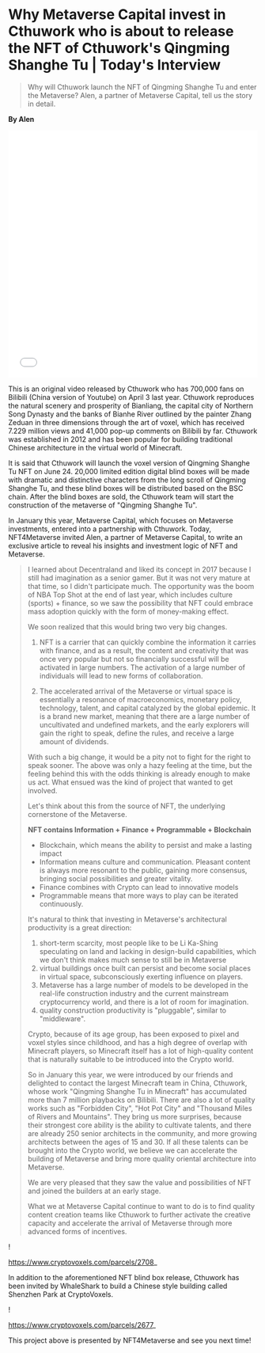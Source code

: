 # Why Metaverse Capital invest in Cthuwork who is about to release the NFT of Cthuwork's Qingming Shanghe Tu | Today's Interview

> Why will Cthuwork launch the NFT of Qingming Shanghe Tu and enter the Metaverse? Alen, a partner of Metaverse Capital, tell us the story in detail.

**By Alen**

<iframe style="width: 100%; height: 500px" src="//player.bilibili.com/player.html?aid=540082845&bvid=BV1mi4y1b76M&cid=172799113&page=1" scrolling="no" border="0" frameborder="no" framespacing="0" allowfullscreen="true"> </iframe>

This is an original video released by Cthuwork who has 700,000 fans on Bilibili (China version of Youtube) on April 3 last year. Cthuwork reproduces the natural scenery and prosperity of Bianliang, the capital city of Northern Song Dynasty and the banks of Bianhe River outlined by the painter Zhang Zeduan in three dimensions through the art of voxel, which has received 7.229 million views and 41,000 pop-up comments on Bilibili by far. Cthuwork was established in 2012 and has been popular for building traditional Chinese architecture in the virtual world of Minecraft.

[](./cover.jpeg)

It is said that Cthuwork will launch the voxel version of Qingming Shanghe Tu NFT on June 24. 20,000 limited edition digital blind boxes will be made with dramatic and distinctive characters from the long scroll of Qingming Shanghe Tu, and these blind boxes will be distributed based on the BSC chain. After the blind boxes are sold, the Cthuwork team will start the construction of the metaverse of "Qingming Shanghe Tu".

In January this year, Metaverse Capital, which focuses on Metaverse investments, entered into a partnership with Cthuwork. Today, NFT4Metaverse invited Alen, a partner of Metaverse Capital, to write an exclusive article to reveal his insights and investment logic of NFT and Metaverse.

> I learned about Decentraland and liked its concept in 2017 because I still had imagination as a senior gamer. But it was not very mature at that time, so I didn't participate much. The opportunity was the boom of NBA Top Shot at the end of last year, which includes culture (sports) + finance, so we saw the possibility that NFT could embrace mass adoption quickly with the form of money-making effect.
>
> We soon realized that this would bring two very big changes.
>
> 1. NFT is a carrier that can quickly combine the information it carries with finance, and as a result, the content and creativity that was once very popular but not so financially successful will be activated in large numbers. The activation of a large number of individuals will lead to new forms of collaboration.
>
> 1. The accelerated arrival of the Metaverse or virtual space is essentially a resonance of macroeconomics, monetary policy, technology, talent, and capital catalyzed by the global epidemic. It is a brand new market, meaning that there are a large number of uncultivated and undefined markets, and the early explorers will gain the right to speak, define the rules, and receive a large amount of dividends.
>
> With such a big change, it would be a pity not to fight for the right to speak sooner. The above was only a hazy feeling at the time, but the feeling behind this with the odds thinking is already enough to make us act. What ensued was the kind of project that wanted to get involved.
>
> Let's think about this from the source of NFT, the underlying cornerstone of the Metaverse.
>
> **NFT contains Information + Finance + Programmable + Blockchain**
>
> - Blockchain, which means the ability to persist and make a lasting impact
> - Information means culture and communication. Pleasant content is always more resonant to the public, gaining more consensus, bringing social possibilities and greater vitality.
> - Finance combines with Crypto can lead to innovative models
> - Programmable means that more ways to play can be iterated continuously.
>
> It's natural to think that investing in Metaverse's architectural productivity is a great direction:
>
> 1. short-term scarcity, most people like to be Li Ka-Shing speculating on land and lacking in design-build capabilities, which we don't think makes much sense to still be in Metaverse
> 2. virtual buildings once built can persist and become social places in virtual space, subconsciously exerting influence on players.
> 3. Metaverse has a large number of models to be developed in the real-life construction industry and the current mainstream cryptocurrency world, and there is a lot of room for imagination.
> 4. quality construction productivity is "pluggable", similar to "middleware".
>
> Crypto, because of its age group, has been exposed to pixel and voxel styles since childhood, and has a high degree of overlap with Minecraft players, so Minecraft itself has a lot of high-quality content that is naturally suitable to be introduced into the Crypto world.
>
> So in January this year, we were introduced by our friends and delighted to contact the largest Minecraft team in China, Cthuwork, whose work "Qingming Shanghe Tu in Minecraft" has accumulated more than 7 million playbacks on Bilibili. There are also a lot of quality works such as "Forbidden City", "Hot Pot City" and "Thousand Miles of Rivers and Mountains". They bring us more surprises, because their strongest core ability is the ability to cultivate talents, and there are already 250 senior architects in the community, and more growing architects between the ages of 15 and 30. If all these talents can be brought into the Crypto world, we believe we can accelerate the building of Metaverse and bring more quality oriental architecture into Metaverse.
>
> We are very pleased that they saw the value and possibilities of NFT and joined the builders at an early stage.
>
> What we at Metaverse Capital continue to want to do is to find quality content creation teams like Cthuwork to further activate the creative capacity and accelerate the arrival of Metaverse through more advanced forms of incentives.

! [](./cv2.jpg)

https://www.cryptovoxels.com/parcels/2708_

In addition to the aforementioned NFT blind box release, Cthuwork has been invited by WhaleShark to build a Chinese style building called Shenzhen Park at CryptoVoxels.

! [](./cv1.jpg)

https://www.cryptovoxels.com/parcels/2677_

This project above is presented by NFT4Metaverse and see you next time!

